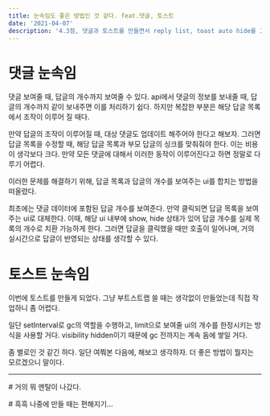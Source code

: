 ```yaml
---
title: 눈속임도 좋은 방법인 것 같다. feat.댓글, 토스트
date: '2021-04-07'
description: '4.3점, 댓글과 토스트를 만들면서 reply list, toast auto hide를 고민한 흔적'
---
```


# 댓글 눈속임

댓글 보여줄 때, 답글의 개수까지 보여줄 수 있다.
api에서 댓글의 정보를 보내줄 때, 답글의 개수까지 같이 보내주면 이를 처리하기 쉽다.
하지만 복잡한 부분은 해당 답글 목록에서 조작이 이루어 질 때다.

만약 답글의 조작이 이루어질 때, 대상 댓글도 업데이트 해주어야 한다고 해보자.
그러면 답글 목록을 수정할 때, 해당 답글 목록과 부모 답글의 싱크를 맞춰줘야 한다.
이는 비용이 생각보다 크다. 만약 모든 댓글에 대해서 이러한 동작이 이루어진다고 하면 정말로 다루기 어렵다. 

이러한 문제를 해결하기 위해, 답글 목록과 답글의 개수를 보여주는 ui를 합치는 방법을 떠올렸다. 

최초에는 댓글 데이터에 포함된 답글 개수를 보여준다. 만약 클릭되면 답글 목록을 보여주는 ui로 대체한다. 이때, 해당 ui 내부에 show, hide 상태가 있어 답글 개수를 실제 목록의 개수로 치환 가능하게 한다. 그러면 답글을 클릭했을 때만 호출이 일어나며, 거의 실시간으로 답글이 반영되는 상태를 생각할 수 있다.

# 토스트 눈속임
이번에 토스트를 만들게 되었다.
그냥 부트스트랩 쓸 때는 생각없이 만들었는데 직접 작업하니 좀 어렵다.

일단 setInterval로 gc의 역할을 수행하고, limit으로 보여줄 ui의 개수를 한정시키는 방식을 사용할 거다. visibility hidden이기 때문에 gc 전까지는 계속 돔에 쌓일 거다.

좀 별로인 것 같긴 하다.
일단 여쭤본 다음에, 해보고 생각하자. 더 좋은 방법이 뭘지는 모르겠으니 말이다.

---

\# 거의 뭐 멘탈이 나갔다.

\# 흑흑 나중에 만들 때는 편해지기...